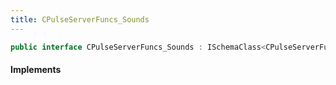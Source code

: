 ```yaml
---
title: CPulseServerFuncs_Sounds
---
```


```csharp
public interface CPulseServerFuncs_Sounds : ISchemaClass<CPulseServerFuncs_Sounds>, ISchemaField, ISchemaClass, INativeHandle
```

#### Implements


